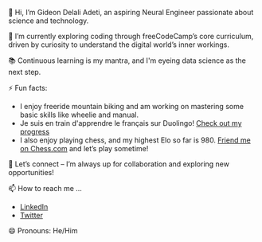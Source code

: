 👋 Hi, I’m Gideon Delali Adeti, an aspiring Neural Engineer passionate about science and technology.

👀 I’m currently exploring coding through freeCodeCamp’s core curriculum, driven by curiosity to understand the digital world’s inner workings.

📚 Continuous learning is my mantra, and I'm eyeing data science as the next step.

⚡ Fun facts:
- I enjoy freeride mountain biking and am working on mastering some basic skills like wheelie and manual.
- Je suis en train d'apprendre le français sur Duolingo! [Check out my progress](https://www.duolingo.com/profile/Gideon-D-Adeti?via=share_profile_link)
- I also enjoy playing chess, and my highest Elo so far is 980. [Friend me on Chess.com](https://friend.chess.com/s7eDE) and let’s play sometime!
  
💞️ Let’s connect – I’m always up for collaboration and exploring new opportunities!

📫 How to reach me ...
- [LinkedIn](https://www.linkedin.com/in/gideon-d-adeti/)
- [Twitter](https://twitter.com/Gideon_D_Adeti)

😄 Pronouns: He/Him

<!---
Gideon-D-Adeti/Gideon-D-Adeti is a ✨ special ✨ repository because its `README.md` (this file) appears on your GitHub profile.
You can click the Preview link to take a look at your changes.
--->
